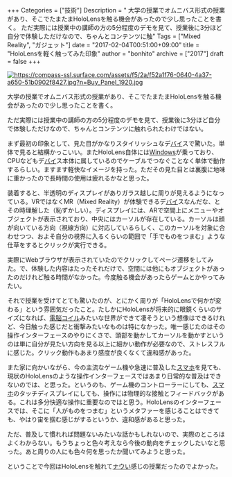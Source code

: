 +++
Categories = ["技術"]
Description = "   大学の授業でオムニバス形式の授業があり、そこでたまたまHoloLensを触る機会があったので少し思ったことを書く。  ただ実際には授業中の講師の方の5分程度のデモを見て、授業後に3分ほど自分で体験しただけなので、ちゃんとコンテンツに触"
Tags = ["Mixed Reality", "ガジェット"]
date = "2017-02-04T00:51:00+09:00"
title = "HoloLensを軽く触ってみた印象"
author = "bonhito"
archive = ["2017"]
draft = false
+++

<body>
<p><a href="https://compass-ssl.surface.com/assets/f5/2a/f52a1f76-0640-4a37-a650-51b0902f8427.jpg?n=Buy_Panel_1920.jpg" class="http-image" target="_blank"><img src="https://compass-ssl.surface.com/assets/f5/2a/f52a1f76-0640-4a37-a650-51b0902f8427.jpg?n=Buy_Panel_1920.jpg" class="http-image" alt="https://compass-ssl.surface.com/assets/f5/2a/f52a1f76-0640-4a37-a650-51b0902f8427.jpg?n=Buy_Panel_1920.jpg"></a></p>

<p>大学の授業でオムニバス形式の授業があり、そこでたまたまHoloLensを触る機会があったので少し思ったことを書く。</p>

<p>ただ実際には授業中の講師の方の5分程度のデモを見て、授業後に3分ほど自分で体験しただけなので、ちゃんとコンテンツに触れられたわけではない。</p>

<p>まず最初の印象として、見た目がかなりスタイリッシュなデ<a class="keyword" href="http://d.hatena.ne.jp/keyword/%A5%D0%A5%A4">バイ</a>スで驚いた。単体で見ると結構かっこいい。またHoloLens自体には<a class="keyword" href="http://d.hatena.ne.jp/keyword/Windows">Windows</a>が乗っており、CPUなどもデ<a class="keyword" href="http://d.hatena.ne.jp/keyword/%A5%D0%A5%A4">バイ</a>ス本体に属しているのでケーブルでつなぐことなく単体で動作するらしい。ますます軽快なイメージを持った。ただその見た目とは裏腹に地味に重かったので長時間の使用は疲れるかなと思った。</p>

<p>装着すると、半透明のディスプレイがありガラス越しに周りが見えるようになっている。VRではなくMR（Mixed Reality）が体験できるデ<a class="keyword" href="http://d.hatena.ne.jp/keyword/%A5%D0%A5%A4">バイ</a>スなんだな、とその時理解した（恥ずかしい）。ディスプレイには、ARで空間上にメニューやオブジェクトが表示されており、中央にはカーソルが存在している。カーソルは顔が向いている方向（視線方向）に対応しているらしく、このカーソルを対象に合わせつつ、およそ自分の視界に入るくらいの範囲で「手でものをつまむ」ような仕草をするとクリックが実行できる。</p>

<p>実際にWebブラウザが表示されていたのでクリックしてページ遷移をしてみた。で、体験した内容はたったそれだけで、空間には他にもオブジェクトがあったのだけれど触る時間がなかった。今度触る機会があったらゲームとかやってみたい。</p>

<p>それで授業を受けてとても驚いたのが、とにかく周りが「HoloLensで何かが変わる」という雰囲気だったこと。たしかにHoloLensが将来的に眼鏡くらいのサイズになれば、<a class="keyword" href="http://d.hatena.ne.jp/keyword/%C5%C5%C7%BE%A5%B3%A5%A4%A5%EB">電脳コイル</a>みたいな世界ができて凄そうという想像はできるけれど、今日触った感じだと衝撃みたいなものは特になかった。唯一感じたのはその操作インターフェースのやりにくさで、頭部を動かしてカーソルを動かすというのは単に自分が見たい方向を見る以上に細かい動作が必要なので、ストレスフルに感じた。クリック動作もあまり感度が良くなくて違和感があった。</p>

<p>また家に向かいながら、今の主流なゲーム機や急速に普及した<a class="keyword" href="http://d.hatena.ne.jp/keyword/%A5%B9%A5%DE%A5%DB">スマホ</a>を見ても、現状のHoloLensのような操作インターフェースではあまり日常的な普及はできないのでは、と思った。というのも、ゲーム機のコントローラーにしても、<a class="keyword" href="http://d.hatena.ne.jp/keyword/%A5%B9%A5%DE%A5%DB">スマホ</a>のタッチディスプレイにしても、操作には物理的な接触とフィードバックがある。これは多分快適な操作に重要なのではと思う。HoloLensのインターフェースでは、そこに「人がものをつまむ」というメタファーを感じることはできても、やはり宙を掴む感じがするというか、違和感があると思った。</p>

<p>ただ、普及して慣れれば問題ないみたいな話かもしれないので、実際のところはよくわからない。もうちょっと色々考えなら今後の動向をチェックしたいなと思った。あと周りの人にも色々何を思ったか聞いてみようと思った。</p>

<p>ということで今回はHoloLensを触れて<a class="keyword" href="http://d.hatena.ne.jp/keyword/%A5%CA%A5%A6%A4%A4">ナウい</a>感じの授業だったのでよかった。</p>
</body>
